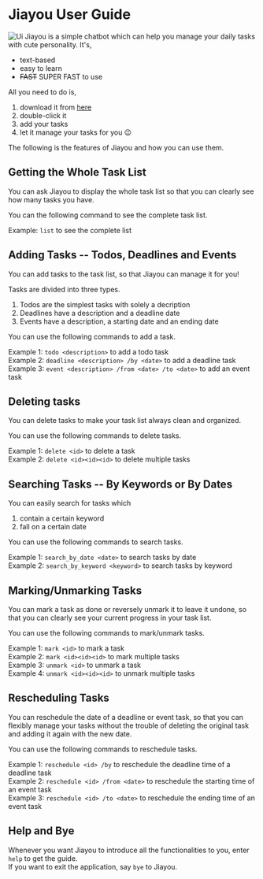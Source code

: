 # Jiayou User Guide
![Ui](https://github.com/ljy0422/ip/assets/111126607/21431f1a-0356-4fe9-b89a-3b0b1a7331e0)
Jiayou is a simple chatbot which can help you manage your daily tasks with cute personality. It's,  
- text-based
- easy to learn
- ~~FAST~~ SUPER FAST to use

All you need to do is,
1. download it from [here](https://github.com/ljy0422/ip/releases/tag/A-Release)
2. double-click it
3. add your tasks
4. let it manage your tasks for you 😉

The following is the features of Jiayou and how you can use them.

## Getting the Whole Task List
You can ask Jiayou to display the whole task list so that you can clearly see how many tasks you have.

You can the following command to see the complete task list.  

Example: `list` to see the complete list  

## Adding Tasks -- Todos, Deadlines and Events
You can add tasks to the task list, so that Jiayou can manage it for you!

Tasks are divided into three types. 
1. Todos are the simplest tasks with solely a decription
2. Deadlines have a description and a deadline date
3. Events have a description, a starting date and an ending date
   
You can use the following commands to add a task.

Example 1: `todo <description>` to add a todo task  
Example 2: `deadline <description> /by <date>` to add a deadline task  
Example 3: `event <description> /from <date> /to <date>` to add an event task

## Deleting tasks
You can delete tasks to make your task list always clean and organized.

You can use the following commands to delete tasks.

Example 1: `delete <id>` to delete a task  
Example 2: `delete <id><id><id>` to delete multiple tasks

## Searching Tasks -- By Keywords or By Dates
You can easily search for tasks which
1. contain a certain keyword
2. fall on a certain date

You can use the following commands to search tasks.

Example 1: `search_by_date <date>` to search tasks by date  
Example 2: `search_by_keyword <keyword>` to search tasks by keyword  

## Marking/Unmarking Tasks
You can mark a task as done or reversely unmark it to leave it undone, so that you can clearly see your current progress in your task list.

You can use the following commands to mark/unmark tasks.

Example 1: `mark <id>` to mark a task  
Example 2: `mark <id><id><id>` to mark multiple tasks  
Example 3: `unmark <id>` to unmark a task  
Example 4: `unmark <id><id><id>` to unmark multiple tasks  

## Rescheduling Tasks
You can reschedule the date of a deadline or event task, so that you can flexibly manage your tasks without the trouble of deleting the original task and adding it again with the new date.

You can use the following commands to reschedule tasks.

Example 1: `reschedule <id> /by` to reschedule the deadline time of a deadline task  
Example 2: `reschedule <id> /from <date>` to reschedule the starting time of an event task  
Example 3: `reschedule <id> /to <date>` to reschedule the ending time of an event task

## Help and Bye
Whenever you want Jiayou to introduce all the functionalities to you, enter `help` to get the guide.  
If you want to exit the application, say `bye` to Jiayou.
